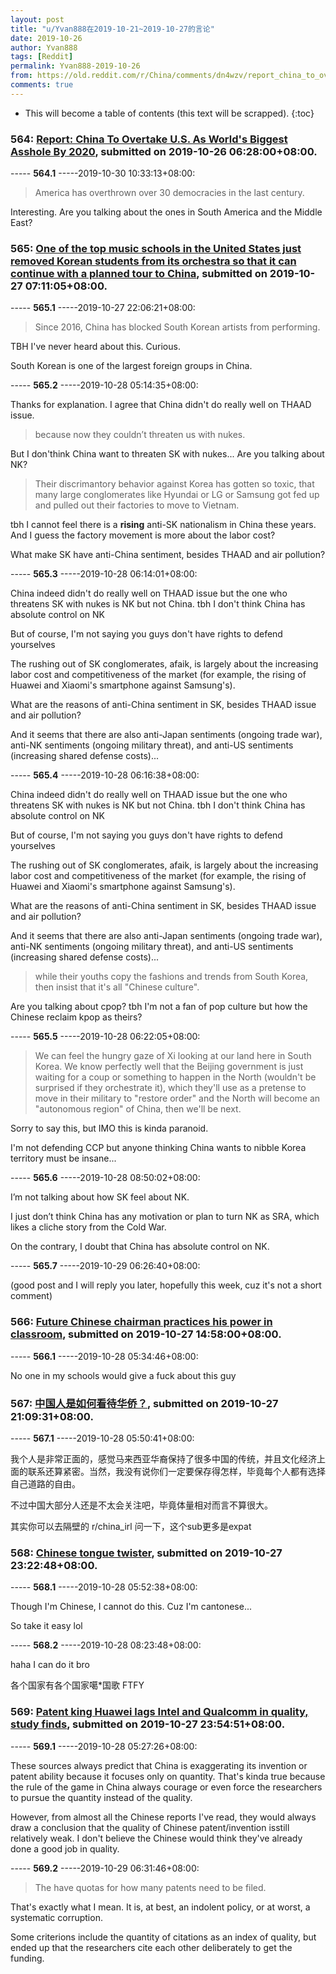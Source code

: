 ```yaml
---
layout: post
title: "u/Yvan888在2019-10-21~2019-10-27的言论"
date: 2019-10-26
author: Yvan888
tags: [Reddit]
permalink: Yvan888-2019-10-26
from: https://old.reddit.com/r/China/comments/dn4wzv/report_china_to_overtake_us_as_worlds_biggest/
comments: true
---
```


* This will become a table of contents (this text will be scrapped).
{:toc}

### 564: [Report: China To Overtake U.S. As World's Biggest Asshole By 2020](https://old.reddit.com/r/China/comments/dn4wzv/report_china_to_overtake_us_as_worlds_biggest/), submitted on 2019-10-26 06:28:00+08:00.

----- __564.1__ -----2019-10-30 10:33:13+08:00:

> America has overthrown over 30 democracies in the last century.

Interesting. Are you talking about the ones in South America and the Middle East?

### 565: [One of the top music schools in the United States just removed Korean students from its orchestra so that it can continue with a planned tour to China](https://old.reddit.com/r/China/comments/dnlcxw/one_of_the_top_music_schools_in_the_united_states/), submitted on 2019-10-27 07:11:05+08:00.

----- __565.1__ -----2019-10-27 22:06:21+08:00:

> Since 2016, China has blocked South Korean artists from performing.

TBH I've never heard about this. Curious. 

South Korean is one of the largest foreign groups in China.

----- __565.2__ -----2019-10-28 05:14:35+08:00:

Thanks for explanation. I agree that China didn't do really well on THAAD issue. 

> because now they couldn’t threaten us with nukes. 

But I don'think China want to threaten SK with nukes... Are you talking about NK? 

> Their discrimantory behavior against Korea has gotten so toxic, that many large conglomerates like Hyundai or LG or Samsung got fed up and pulled out their factories to move to Vietnam. 

tbh I cannot feel there is a **rising** anti-SK nationalism in China these years. And I guess the factory movement is more about the labor cost?

What make SK have anti-China sentiment, besides THAAD and air pollution?

----- __565.3__ -----2019-10-28 06:14:01+08:00:

China indeed didn't do really well on THAAD issue but the one who threatens SK with nukes is NK but not China. tbh I don't think China has absolute control on NK

But of course, I'm not saying you guys don't have rights to defend yourselves

The rushing out of SK conglomerates, afaik, is largely about the increasing labor cost and competitiveness of the market (for example, the rising of Huawei and Xiaomi's smartphone against Samsung's). 

What are the reasons of anti-China sentiment in SK, besides THAAD issue and air pollution? 

And it seems that there are also anti-Japan sentiments (ongoing trade war), anti-NK sentiments (ongoing military threat), and anti-US sentiments (increasing shared defense costs)...

----- __565.4__ -----2019-10-28 06:16:38+08:00:

China indeed didn't do really well on THAAD issue but the one who threatens​ SK with nukes is NK but not China. tbh I don't think China has absolute control on NK

But of course, I'm not saying you guys don't have rights to defend yourselves

The rushing out of SK conglomerates, afaik, is largely about the increasing labor cost and competitiveness of the market (for example, the rising of Huawei and Xiaomi's smartphone against Samsung's). 

What are the reasons of anti-China sentiment in SK, besides THAAD issue and air pollution? 

And it seems that there are also anti-Japan sentiments (ongoing trade war), anti-NK sentiments (ongoing military threat), and anti-US sentiments (increasing shared defense costs)... 

> while their youths copy the fashions and trends from South Korea, then insist that it's all "Chinese culture".

Are you talking about cpop? tbh I'm not a fan of pop culture but how the Chinese reclaim kpop as theirs?

----- __565.5__ -----2019-10-28 06:22:05+08:00:

>  We can feel the hungry gaze of Xi looking at our land here in South Korea. We know perfectly well that the Beijing government is just waiting for a coup or something to happen in the North (wouldn't be surprised if they orchestrate it), which they'll use as a pretense to move in their military to "restore order" and the North will become an "autonomous region" of China, then we'll be next.

Sorry to say this, but IMO this is kinda paranoid. 

I'm not defending CCP but anyone thinking China wants​ to nibble Korea territory must be insane...

----- __565.6__ -----2019-10-28 08:50:02+08:00:

I’m not talking about how SK feel about NK. 

I just don’t think China has any motivation or plan to turn NK as SRA, which likes a cliche story from the Cold War. 

On the contrary, I doubt that China has absolute control on NK.

----- __565.7__ -----2019-10-29 06:26:40+08:00:

(good post and I will reply you later, hopefully this week, cuz it's not a short comment)

### 566: [Future Chinese chairman practices his power in classroom](https://old.reddit.com/r/China/comments/dnpzab/future_chinese_chairman_practices_his_power_in/), submitted on 2019-10-27 14:58:00+08:00.

----- __566.1__ -----2019-10-28 05:34:46+08:00:

No one in my schools would give a fuck about this guy

### 567: [中国人是如何看待华侨？](https://old.reddit.com/r/China/comments/dnt003/中国人是如何看待华侨/), submitted on 2019-10-27 21:09:31+08:00.

----- __567.1__ -----2019-10-28 05:50:41+08:00:

我个人是非常正面的，感觉马来西亚华裔保持了很多中国的传统，并且文化经济上面的联系还算紧密。当然，我没有说你们一定要保存得怎样，毕竟每个人都有选择自己道路的自由。

不过中国大部分人还是不太会关注吧，毕竟体量相对而言不算很大。

其实你可以去隔壁的 r/china_irl 问一下，这个sub更多是expat

### 568: [Chinese tongue twister](https://old.reddit.com/r/ChineseLanguage/comments/dnusb1/chinese_tongue_twister/), submitted on 2019-10-27 23:22:48+08:00.

----- __568.1__ -----2019-10-28 05:52:38+08:00:

Though I'm Chinese, I cannot do this. Cuz I'm cantonese... 

So take it easy lol

----- __568.2__ -----2019-10-28 08:23:48+08:00:

haha I can do it bro

各个国家有各个国家噶*国歌 FTFY

### 569: [Patent king Huawei lags Intel and Qualcomm in quality, study finds](https://old.reddit.com/r/China/comments/dnv9co/patent_king_huawei_lags_intel_and_qualcomm_in/), submitted on 2019-10-27 23:54:51+08:00.

----- __569.1__ -----2019-10-28 05:27:26+08:00:

These sources always predict that China is exaggerating its invention or patent ability because it focuses only on quantity. That's kinda true because the rule of the game in China​ always courage or even force the researchers to pursue the quantity instead of the quality. 

However, from almost all the Chinese reports I've read, they would always draw a conclusion that the quality of Chinese patent/invention is​ still relatively weak. I don't believe the ​Chinese would think they've already done a good job in quality.

----- __569.2__ -----2019-10-29 06:31:46+08:00:

> The have quotas for how many patents need to be filed.

That's exactly what I mean. It is, at best, an indolent policy, or at worst, a systematic corruption. 

Some criterions include the quantity of citations as an index of quality, but ended up that the researchers cite each other deliberately to get the funding.

